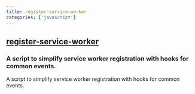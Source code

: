 ```yaml
---
title: register-service-worker
categories: ['javascript']
---
```

## [register-service-worker](https://github.com/yyx990803/register-service-worker)

### A script to simplify service worker registration with hooks for common events.


A script to simplify service worker registration with hooks for common events.
